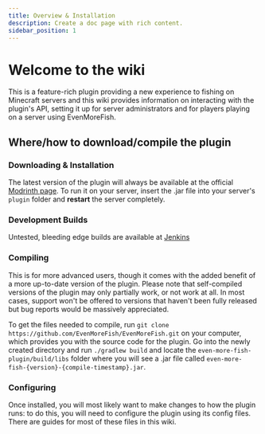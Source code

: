 ```yaml
---
title: Overview & Installation
description: Create a doc page with rich content.
sidebar_position: 1
---
```


# Welcome to the wiki

This is a feature-rich plugin providing a new experience to fishing on Minecraft servers and this wiki provides information on interacting with the plugin's API, setting it up for server administrators and for players playing on a server using EvenMoreFish.

## Where/how to download/compile the plugin

### Downloading & Installation

The latest version of the plugin will always be available at the official [Modrinth page](https://modrinth.com/plugin/evenmorefish). To run it on your server, insert the .jar file into your server's `plugin` folder and **restart** the server completely.

### Development Builds
Untested, bleeding edge builds are available at [Jenkins](https://ci.codemc.io/job/EvenMoreFish/job/EvenMoreFish/)

### Compiling

This is for more advanced users, though it comes with the added benefit of a more up-to-date version of the plugin. Please note that self-compiled versions of the plugin may only partially work, or not work at all. In most cases, support won't be offered to versions that haven't been fully released but bug reports would be massively appreciated.

To get the files needed to compile, run `git clone https://github.com/EvenMoreFish/EvenMoreFish.git` on your computer, which provides you with the source code for the plugin. Go into the newly created directory and run `./gradlew build` and locate the `even-more-fish-plugin/build/libs` folder where you will see a .jar file called `even-more-fish-{version}-{compile-timestamp}.jar`.

### Configuring
Once installed, you will most likely want to make changes to how the plugin runs: to do this, you will need to configure the plugin using its config files. There are guides for most of these files in this wiki.